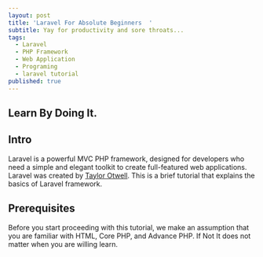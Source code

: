 ```yaml
---
layout: post
title: 'Laravel For Absolute Beginners  '
subtitle: Yay for productivity and sore throats...
tags:
  - Laravel 
  - PHP Framework
  - Web Application
  - Programing
  - laravel tutorial
published: true
---
```


## Learn By Doing It.

## Intro
Laravel is a powerful MVC PHP framework, designed for developers who need a simple and elegant toolkit to create full-featured web applications. Laravel was created by [Taylor Otwell](https://en.wikipedia.org/wiki/Laravel). This is a brief tutorial that explains the basics of Laravel framework.

## Prerequisites
Before you start proceeding with this tutorial, we make an assumption that you are familiar with HTML, Core PHP, and Advance PHP. If Not It does not matter when you are willing learn.
